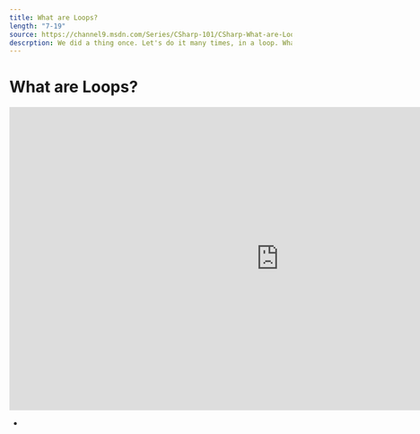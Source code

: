 ```yaml
---
title: What are Loops?
length: "7-19"
source: https://channel9.msdn.com/Series/CSharp-101/CSharp-What-are-Loops
descrption: We did a thing once. Let's do it many times, in a loop. What are different kinds of loops. Do, While, For, Foreach, we'll explore how to repeat statements many times with C# and .NET.
---
```

# What are Loops?

<iframe src="https://channel9.msdn.com/Series/CSharp-101/CSharp-What-are-Loops/player?format=html5" width="960" height="540" allowFullScreen frameBorder="0" title="C#: What are Loops? [10 of 19] - Microsoft Channel 9 Video"></iframe>

- 
